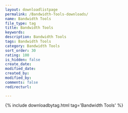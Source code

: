 ```yaml
---
layout: downloadlistpage
permalink: /Bandwidth-Tools-downloads/
name: Bandwidth Tools
file_type: tag
title: Bandwidth Tools
keywords:
description: Bandwidth Tools
tags: Bandwidth Tools
category: Bandwidth Tools
sort_order: 30
rating: 100
is_hidden: false
create_date:
modified_date:
created_by:
modified_by:
comments: false
redirecturl:

---
```

 {% include downloadbytag.html tag='Bandwidth Tools' %}
